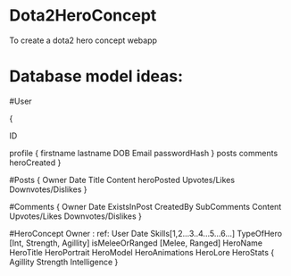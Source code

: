 # Dota2HeroConcept
To create a dota2 hero concept webapp

# Database model ideas:
#User

{

  ID
  
   profile {
     firstname
     lastname
     DOB
     Email
     passwordHash
   }
   posts 
   comments
   heroCreated
}

#Posts
{
Owner
Date
Title
Content
heroPosted
Upvotes/Likes
Downvotes/Dislikes
}

#Comments
{
Owner
Date
ExistsInPost
CreatedBy
SubComments
Content
Upvotes/Likes
Downvotes/Dislikes
}

#HeroConcept
Owner : ref: User
Date
Skills[1,2...3..4...5...6...]
TypeOfHero [Int, Strength, Agillity]
isMeleeOrRanged [Melee, Ranged]
HeroName
HeroTitle
HeroPortrait
HeroModel
HeroAnimations
HeroLore
HeroStats {
   Agillity
   Strength
   Intelligence
   }
